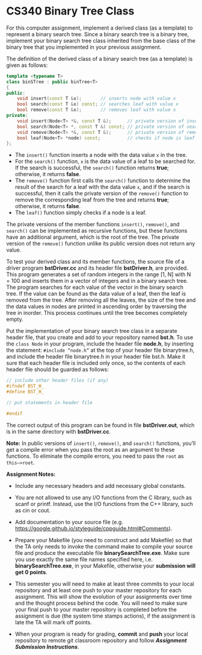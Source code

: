 # CS340 Binary Tree Class

For this computer assignment, implement a derived class (as a template) to represent a binary search tree. Since a binary search tree is a binary tree, implement your binary search tree class inherited from the base class of the binary tree that you implemented in your previous assignment.

The definition of the derived class of a binary search tree (as a template) is given as follows:

```c++
template <typename T>
class binSTree : public binTree<T>
{
public:
    void insert(const T &x);       // inserts node with value x
    bool search(const T &x) const; // searches leaf with value x
    bool remove(const T &x);       // removes leaf with value x
private:
    void insert(Node<T> *&, const T &);      // private version of insert
    bool search(Node<T> *, const T &) const; // private version of search
    void remove(Node<T> *&, const T &);      // private version of remove
    bool leaf(Node<T> *node) const;          // checks if node is leaf
};
```

- The `insert()` function inserts a node with the data value `x` in the tree. 
- For the `search()` function, `x` is the data value of a leaf to be searched for. If the search is successful, the `search()` function returns **true**; otherwise, it returns **false**. 
- The `remove()` function first calls the `search()` function to determine the result of the search for a leaf with the data value `x`, and if the search is successful, then it calls the private version of the `remove()` function to remove the corresponding leaf from the tree and returns **true**; otherwise, it returns **false**. 
- The `leaf()` function simply checks if a node is a leaf.

The private versions of the member functions `insert()`, `remove()`, and `search()` can be implemented as recursive functions, but these functions have an additional argument, which is the root of the tree. The private version of the `remove()` function unlike its public version does not return any value.

To test your derived class and its member functions, the source file of a driver program **bstDriver.cc** and its header file **bstDriver.h**, are provided. This program generates a set of random integers in the range [1, N] with N = 100 and inserts them in a vector of integers and in a binary search tree. The program searches for each value of the vector in the binary search tree. If the value can be found as the data value of a leaf, then the leaf is removed from the tree. After removing all the leaves, the size of the tree and the data values in nodes are printed in ascending order by traversing the tree in inorder. This process continues until the tree becomes completely empty.

Put the implementation of your binary search tree class in a separate header file, that you create and add to your repository named **bst.h**. To use the `class Node` in your program, include the header file **node.h**, by inserting the statement: `#include “node.h”` at the top of your header file binarytree.h, and include the header file binarytree.h in your header file bst.h. Make it sure that each header file is included only once, so the contents of each header file should be guarded as follows:

```c++
// include other header files (if any)
#ifndef BST_H_
#define BST_H_

// put statements in header file

#endif
```

The correct output of this program can be found in file **bstDriver.out**, which is in the same directory with **bstDriver.cc**.

**Note:** In public versions of `insert()`, `remove()`, and `search()` functions, you’ll get a compile error when you pass the root as an argument to these functions. To eliminate the compile errors, you need to pass the `root` as `this–>root`.

**Assignment Notes:**

- Include any necessary headers and add necessary global constants.

- You are not allowed to use any I/O functions from the C library, such as scanf or printf. Instead, use the I/O functions from the C++ library, such as cin or cout.

- Add documentation to your source file (e.g. https://google.github.io/styleguide/cppguide.html#Comments).

- Prepare your Makefile (you need to construct and add Makefile) so that the TA only needs to invoke the command make to compile your source file and produce the executable file **binarySearchTree.exe**. Make sure you use exactly the same file names specified here, i.e. **binarySearchTree.exe**, in your Makefile, otherwise your **submission will get 0 points**.

- This semester you will need to make at least three commits to your local repository and at least one push to your master repository for each assignment. This will show the evolution of your assignments over time and the thought process behind the code. You will need to make sure your final push to your master repository is completed before the assignment is due (the system time stamps actions), if the assignment is late the TA will mark off points.

- When your program is ready for grading, **commit** and **push** your local repository to remote git classroom repository and follow ***Assignment Submission Instructions***.